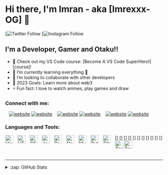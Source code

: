 # Hi there, I'm Imran - aka [Imrexxx-OG] 👋 


[![Twitter Follow](https://twitter.com/Imrexx_on_it)
[![Instagram Follow](https://www.instagram.com/imrexx93/)



## I'm a Developer, Gamer and Otaku!!

- 🔭 Check out my VS Code course: [Become A VS Code SuperHero!][course]!
- 🌱 I’m currently learning everything 🤣
- 👯 I’m looking to collaborate with other developers
- 🥅 2023 Goals: Learn more about web3
- ⚡ Fun fact: I love to watch animes, play games and draw


### Connect with me:


&nbsp;&nbsp;
[![website](./img/twitter-light.svg)](https://twitter.com/Imrexx_on_it#gh-light-mode-only)
[![website](./img/twitter-dark.svg)](https://twitter.com/Imrexx_on_it#gh-dark-mode-only)
&nbsp;&nbsp;
[![website](./img/linkedin-light.svg)](https://www.linkedin.com/in/imran-damare-3b5356247/#gh-light-mode-only)
[![website](./img/linkedin-dark.svg)](https://www.linkedin.com/in/imran-damare-3b5356247/#gh-dark-mode-only)
&nbsp;&nbsp;
[![website](./img/instagram-light.svg)](https://instagram.com/imrexx93#gh-light-mode-only)
[![website](./img/instagram-dark.svg)](https://instagram.com/imrexx93#gh-dark-mode-only)

### Languages and Tools:

[<img align="left" alt="Visual Studio Code" width="26px" src="https://cdn.jsdelivr.net/gh/devicons/devicon/icons/vscode/vscode-original.svg" style="padding-right:10px;" />]
[<img align="left" alt="HTML5" width="26px" src="https://cdn.jsdelivr.net/gh/devicons/devicon/icons/html5/html5-original.svg" style="padding-right:10px;" />]
[<img align="left" alt="CSS3" width="26px" src="https://cdn.jsdelivr.net/gh/devicons/devicon/icons/css3/css3-original.svg" style="padding-right:10px;" />]
[<img align="left" alt="JavaScript" width="26px" src="https://cdn.jsdelivr.net/gh/devicons/devicon/icons/javascript/javascript-original.svg" style="padding-right:10px;" />]
[<img align="left" alt="React" width="26px" src="https://cdn.jsdelivr.net/gh/devicons/devicon/icons/react/react-original.svg" style="padding-right:10px;" />]
[<img align="left" alt="Node.js" width="26px" src="https://cdn.jsdelivr.net/gh/devicons/devicon/icons/nodejs/nodejs-original.svg" style="padding-right:10px;" />]
[<img align="left" alt="MySQL" width="26px" src="https://cdn.jsdelivr.net/gh/devicons/devicon/icons/mysql/mysql-original.svg" style="padding-right:10px;" />]
[<img align="left" alt="Python" width="26px" src="https://carstenknoch.com/wp-content/uploads/2020/02/pythonlogo.png" style="padding-right:10px;" />]
[<img align="left" alt="GitHub" width="26px" src="https://user-images.githubusercontent.com/3369400/139448065-39a229ba-4b06-434b-bc67-616e2ed80c8f.png" style="padding-right:10px;" />]
[<img align="left" alt="Terminal" width="26px" src="./img/terminal-light.svg" />]
[<img align="left" alt="Terminal" width="26px" src="./img/terminal-dark.svg" />]

<br />
<br />

---



<details>
  <summary>:zap: GitHub Stats</summary>

  <img align="left" alt="Imrexxx-OG's GitHub Stats" src="https://github-readme-stats.vercel.app/api?username=Imrexxx-OG&show_icons=true&hide_border=false&title_color=ff652f&icon_color=FFE400&bg_color=09131B&text_color=ffffff&border_color=0c1a25" />

</details>


[twitter]: https://twitter.com/Imrexx_on_it
[instagram]: https://instagram.com/imrexx93
[linkedin]: https://www.linkedin.com/in/imran-damare-3b5356247/
